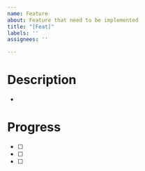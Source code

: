 ```yaml
---
name: Feature
about: Feature that need to be implemented
title: "[Feat]"
labels: ''
assignees: ''

---
```


# Description
-
# Progress

- ☐
- ☐
- ☐
